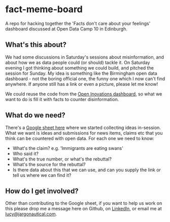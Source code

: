 # fact-meme-board  

A repo for hacking together the 'Facts don't care about your feelings' dashboard discussed at Open Data Camp 10 in Edinburgh.  

## What's this about?  

We had some discussions in Saturday's sessions about misinformation, and about how we as data people could (or should) tackle it. On Saturday evening I got thinking about something we could build, and pitched the session for Sunday. My idea is something like the Birmingham open data dashboard - not the boring official one, the funny one which I now can't find anywhere. If anyone still has a link or even a picture, please let me know!  

We could reuse the code from the [Open Inovations dashboard](https://github.com/open-innovations/dashboard), so what we want to do is fill it with facts to counter disinformation.  

## What do we need?  

There's a [Google sheet here](https://docs.google.com/spreadsheets/d/1EyoDOS_3Gh_hY_a950MdcO0RxLvMLw78qsFvipuGmE8/edit?gid=0#gid=0) where we started collecting ideas in-session. What we want is ideas and submissions for news items, claims etc that you think can be countered with open data. For each one we need to know:  

* What's the claim? e.g. 'Immigrants are eating swans'
* Who said it?
* What's the true number, or what's the rebuttal?
* What's the source for the rebuttal?
* Is there data about this that we can use, and can you supply the link or tell us where we can find it?

## How do I get involved?  

Other than contributing to the Google sheet, if you want to help us work on this please drop me a message here on Github, on [LinkedIn](https://www.linkedin.com/in/jargonautical), or email me at lucy@jargonautical.com.

